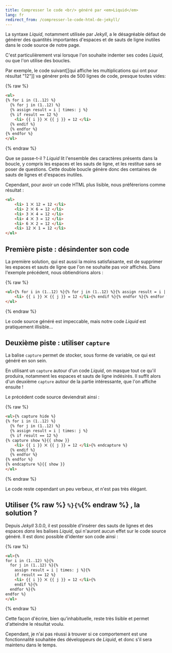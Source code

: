 ```yaml
---
title: Compresser le code <br/> généré par <em>Liquid</em>
lang: fr
redirect_from: /compresser-le-code-html-de-jekyll/
---
```


La syntaxe *Liquid*, notamment utilisée par *Jekyll*, a le désagréable défaut de générer des quantités importantes d'espaces et de sauts de ligne inutiles dans le code source de notre page.

C'est particulièrement vrai lorsque l'on souhaite indenter ses codes *Liquid*, ou que l'on utilise des boucles.

Par exemple, le code suivant[[qui affiche les multiplications qui ont pour résultat "12"]] va générer près de 500 lignes de code, presque toutes vides:

{% raw %}
```html
<ul>
{% for i in (1..12) %}
  {% for j in (1..12) %}
  {% assign result = i | times: j %}
  {% if result == 12 %}
    <li> {{ i }} ⨉ {{ j }} = 12 </li>
  {% endif %}
  {% endfor %}
{% endfor %}
</ul>
```
{% endraw %}

Que se passe-t-il ? *Liquid* lit l'ensemble des caractères présents dans la boucle, y compris les espaces et les sauts de ligne, et les restitue sans se poser de questions. Cette double boucle génère donc des centaines de sauts de lignes et d'espaces inutiles.

Cependant, pour avoir un code HTML plus lisible, nous préférerions comme résultat :

```html
<ul>
    <li> 1 ⨉ 12 = 12 </li>
    <li> 2 ⨉ 6 = 12 </li>
    <li> 3 ⨉ 4 = 12 </li>
    <li> 4 ⨉ 3 = 12 </li>
    <li> 6 ⨉ 2 = 12 </li>
    <li> 12 ⨉ 1 = 12 </li>
</ul>
```

## Première piste : désindenter son code

La première solution, qui est aussi la moins satisfaisante, est de supprimer les espaces et sauts de ligne que l'on ne souhaite pas voir affichés. Dans l'exemple précédent, nous obtiendrions alors :

{% raw %}
```html
<ul>{% for i in (1..12) %}{% for j in (1..12) %}{% assign result = i | times: j %}{% if result == 12 %}
    <li> {{ i }} ⨉ {{ j }} = 12 </li>{% endif %}{% endfor %}{% endfor %}
</ul>
```
{% endraw %}

Le code source généré est impeccable, mais notre code *Liquid* est pratiquement illisible...

## Deuxième piste : utiliser `capture`

La balise `capture` permet de stocker, sous forme de variable, ce qui est généré en son sein.

En utilisant un `capture` autour d'un code *Liquid*, on masque tout ce qu'il produira, notamment les espaces et sauts de ligne indésirés. Il suffit alors d'un deuxième `capture` autour de la partie intéressante, que l'on affiche ensuite !

Le précédent code source deviendrait ainsi :

{% raw %}
```html
<ul>{% capture hide %}
{% for i in (1..12) %}
  {% for j in (1..12) %}
  {% assign result = i | times: j %}
  {% if result == 12 %}
{% capture show %}{{ show }}
    <li> {{ i }} ⨉ {{ j }} = 12 </li>{% endcapture %}
  {% endif %}
  {% endfor %}
{% endfor %}
{% endcapture %}{{ show }}
</ul>
```
{% endraw %}

Le code reste cependant un peu verbeux, et n'est pas très élégant.

## Utiliser {% raw %} ` %}{% `{% endraw %} , la solution ?

Depuis *Jekyll* 3.0.0, il est possible d'insérer des sauts de lignes et des espaces *dans* les balises *Liquid*, qui n'auront aucun effet sur le code source généré. Il est donc possible d'identer son code ainsi :

{% raw %}
```html
<ul>{% 
for i in (1..12) %}{% 
  for j in (1..12) %}{% 
    assign result = i | times: j %}{% 
    if result == 12 %}
    <li> {{ i }} ⨉ {{ j }} = 12 </li>{% 
    endif %}{% 
  endfor %}{% 
endfor %}
</ul>
```
{% endraw %}

Cette façon d'écrire, bien qu'inhabituelle, reste très lisible et permet d'atteindre le résultat voulu.

Cependant, je n'ai pas réussi à trouver si ce comportement est une fonctionnalité souhaitée des développeurs de *Liquid*, et donc s'il sera maintenu dans le temps.
